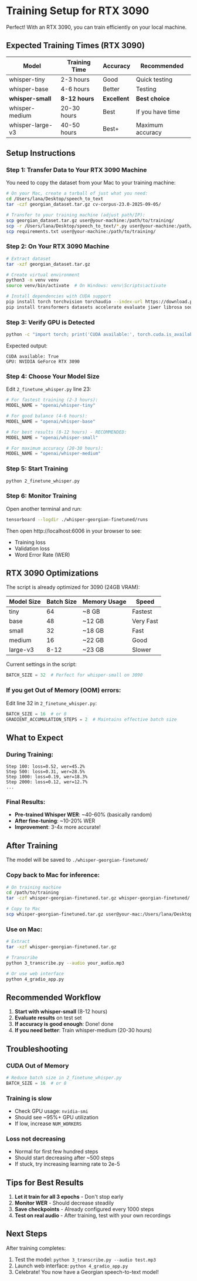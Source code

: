 # Training Setup for RTX 3090

Perfect! With an RTX 3090, you can train efficiently on your local machine.

## Expected Training Times (RTX 3090)

| Model | Training Time | Accuracy | Recommended |
|-------|---------------|----------|-------------|
| whisper-tiny | 2-3 hours | Good | Quick testing |
| whisper-base | 4-6 hours | Better | Testing |
| **whisper-small** | **8-12 hours** | **Excellent** | **Best choice** |
| whisper-medium | 20-30 hours | Best | If you have time |
| whisper-large-v3 | 40-50 hours | Best+ | Maximum accuracy |

## Setup Instructions

### Step 1: Transfer Data to Your RTX 3090 Machine

You need to copy the dataset from your Mac to your training machine:

```bash
# On your Mac, create a tarball of just what you need:
cd /Users/lana/Desktop/speech_to_text
tar -czf georgian_dataset.tar.gz cv-corpus-23.0-2025-09-05/

# Transfer to your training machine (adjust path/IP):
scp georgian_dataset.tar.gz user@your-machine:/path/to/training/
scp -r /Users/lana/Desktop/speech_to_text/*.py user@your-machine:/path/to/training/
scp requirements.txt user@your-machine:/path/to/training/
```

### Step 2: On Your RTX 3090 Machine

```bash
# Extract dataset
tar -xzf georgian_dataset.tar.gz

# Create virtual environment
python3 -m venv venv
source venv/bin/activate  # On Windows: venv\Scripts\activate

# Install dependencies with CUDA support
pip install torch torchvision torchaudio --index-url https://download.pytorch.org/whl/cu118
pip install transformers datasets accelerate evaluate jiwer librosa soundfile gradio pandas numpy
```

### Step 3: Verify GPU is Detected

```bash
python -c "import torch; print('CUDA available:', torch.cuda.is_available()); print('GPU:', torch.cuda.get_device_name(0) if torch.cuda.is_available() else 'None')"
```

Expected output:
```
CUDA available: True
GPU: NVIDIA GeForce RTX 3090
```

### Step 4: Choose Your Model Size

Edit `2_finetune_whisper.py` line 23:

```python
# For fastest training (2-3 hours):
MODEL_NAME = "openai/whisper-tiny"

# For good balance (4-6 hours):
MODEL_NAME = "openai/whisper-base"

# For best results (8-12 hours) - RECOMMENDED:
MODEL_NAME = "openai/whisper-small"

# For maximum accuracy (20-30 hours):
MODEL_NAME = "openai/whisper-medium"
```

### Step 5: Start Training

```bash
python 2_finetune_whisper.py
```

### Step 6: Monitor Training

Open another terminal and run:
```bash
tensorboard --logdir ./whisper-georgian-finetuned/runs
```

Then open http://localhost:6006 in your browser to see:
- Training loss
- Validation loss
- Word Error Rate (WER)

## RTX 3090 Optimizations

The script is already optimized for 3090 (24GB VRAM):

| Model Size | Batch Size | Memory Usage | Speed |
|------------|------------|--------------|-------|
| tiny       | 64         | ~8 GB        | Fastest |
| base       | 48         | ~12 GB       | Very Fast |
| small      | 32         | ~18 GB       | Fast |
| medium     | 16         | ~22 GB       | Good |
| large-v3   | 8-12       | ~23 GB       | Slower |

Current settings in the script:
```python
BATCH_SIZE = 32  # Perfect for whisper-small on 3090
```

### If you get Out of Memory (OOM) errors:

Edit line 32 in `2_finetune_whisper.py`:
```python
BATCH_SIZE = 16  # or 8
GRADIENT_ACCUMULATION_STEPS = 2  # Maintains effective batch size
```

## What to Expect

### During Training:
```
Step 100: loss=0.52, wer=45.2%
Step 500: loss=0.31, wer=28.5%
Step 1000: loss=0.19, wer=18.3%
Step 2000: loss=0.12, wer=12.7%
...
```

### Final Results:
- **Pre-trained Whisper WER**: ~40-60% (basically random)
- **After fine-tuning**: ~10-20% WER
- **Improvement**: 3-4x more accurate!

## After Training

The model will be saved to `./whisper-georgian-finetuned/`

### Copy back to Mac for inference:

```bash
# On training machine
cd /path/to/training
tar -czf whisper-georgian-finetuned.tar.gz whisper-georgian-finetuned/

# Copy to Mac
scp whisper-georgian-finetuned.tar.gz user@your-mac:/Users/lana/Desktop/speech_to_text/
```

### Use on Mac:

```bash
# Extract
tar -xzf whisper-georgian-finetuned.tar.gz

# Transcribe
python 3_transcribe.py --audio your_audio.mp3

# Or use web interface
python 4_gradio_app.py
```

## Recommended Workflow

1. **Start with whisper-small** (8-12 hours)
2. **Evaluate results** on test set
3. **If accuracy is good enough**: Done! done
4. **If you need better**: Train whisper-medium (20-30 hours)

## Troubleshooting

### CUDA Out of Memory
```python
# Reduce batch size in 2_finetune_whisper.py
BATCH_SIZE = 16  # or 8
```

### Training is slow
- Check GPU usage: `nvidia-smi`
- Should see ~95%+ GPU utilization
- If low, increase `NUM_WORKERS`

### Loss not decreasing
- Normal for first few hundred steps
- Should start decreasing after ~500 steps
- If stuck, try increasing learning rate to 2e-5

## Tips for Best Results

1. **Let it train for all 3 epochs** - Don't stop early
2. **Monitor WER** - Should decrease steadily
3. **Save checkpoints** - Already configured every 1000 steps
4. **Test on real audio** - After training, test with your own recordings

## Next Steps

After training completes:
1. Test the model: `python 3_transcribe.py --audio test.mp3`
2. Launch web interface: `python 4_gradio_app.py`
3. Celebrate! You now have a Georgian speech-to-text model! 
